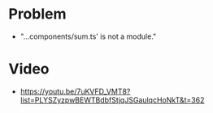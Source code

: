 # Problem
- "...components/sum.ts' is not a module."


# Video
- https://youtu.be/7uKVFD_VMT8?list=PLYSZyzpwBEWTBdbfStjqJSGaulqcHoNkT&t=362